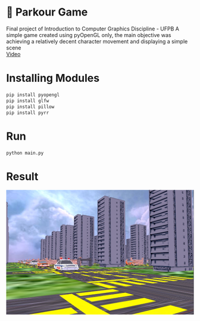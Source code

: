 # 🏃 Parkour Game 
Final project of Introduction to Computer Graphics Discipline - UFPB
A simple game created using pyOpenGL only, the main objective was achieving a relatively decent character movement and displaying a simple scene<br>[Video](https://www.youtube.com/watch?v=OpuI_9XIUgo)
# Installing Modules
```
pip install pyopengl
pip install glfw
pip install pillow
pip install pyrr
```
# Run
```
python main.py
```
# Result
![Game image](/textures/ef45471f-889d-4c39-b7ba-00a26f825656.jfif)
